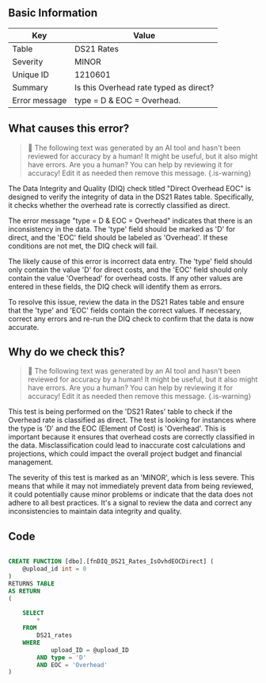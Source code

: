 ## Basic Information
| Key         | Value          |
|-------------|----------------|
| Table       | DS21 Rates |
| Severity    | MINOR |
| Unique ID   | 1210601   |
| Summary     | Is this Overhead rate typed as direct? |
| Error message | type = D & EOC = Overhead. |

## What causes this error?

> :robot: The following text was generated by an AI tool and hasn't been reviewed for accuracy by a human! It might be useful, but it also might have errors. Are you a human? You can help by reviewing it for accuracy! Edit it as needed then remove this message.
{.is-warning}

The Data Integrity and Quality (DIQ) check titled "Direct Overhead EOC" is designed to verify the integrity of data in the DS21 Rates table. Specifically, it checks whether the overhead rate is correctly classified as direct.

The error message "type = D & EOC = Overhead" indicates that there is an inconsistency in the data. The 'type' field should be marked as 'D' for direct, and the 'EOC' field should be labeled as 'Overhead'. If these conditions are not met, the DIQ check will fail.

The likely cause of this error is incorrect data entry. The 'type' field should only contain the value 'D' for direct costs, and the 'EOC' field should only contain the value 'Overhead' for overhead costs. If any other values are entered in these fields, the DIQ check will identify them as errors.

To resolve this issue, review the data in the DS21 Rates table and ensure that the 'type' and 'EOC' fields contain the correct values. If necessary, correct any errors and re-run the DIQ check to confirm that the data is now accurate.
## Why do we check this?

> :robot: The following text was generated by an AI tool and hasn't been reviewed for accuracy by a human! It might be useful, but it also might have errors. Are you a human? You can help by reviewing it for accuracy! Edit it as needed then remove this message.
{.is-warning}

This test is being performed on the 'DS21 Rates' table to check if the Overhead rate is classified as direct. The test is looking for instances where the type is 'D' and the EOC (Element of Cost) is 'Overhead'. This is important because it ensures that overhead costs are correctly classified in the data. Misclassification could lead to inaccurate cost calculations and projections, which could impact the overall project budget and financial management.

The severity of this test is marked as an 'MINOR', which is less severe. This means that while it may not immediately prevent data from being reviewed, it could potentially cause minor problems or indicate that the data does not adhere to all best practices. It's a signal to review the data and correct any inconsistencies to maintain data integrity and quality.
## Code

```sql

CREATE FUNCTION [dbo].[fnDIQ_DS21_Rates_IsOvhdEOCDirect] (
	@upload_id int = 0
)
RETURNS TABLE
AS RETURN
(
	
	SELECT 
		*
	FROM 
		DS21_rates
	WHERE 
			upload_ID = @upload_ID
		AND type = 'D'
		AND EOC = 'Overhead'
)
```
